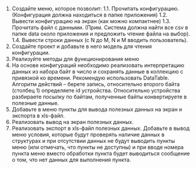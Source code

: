 1.	Создайте меню, которое позволит:
1.1.	Прочитать конфигурацию. (Конфигурация должна находиться в папке приложения)
1.2.	Вывести конфигурацию на экран (как можно компактнее)
1.3.	Прочитать файл с данными. (Прим. Система должна найти все csv в папке data около приложения и предложить чтение файла на выбор).
1.4.	Вывести строки данных (с N до M, N и M вводить пользователь).
2.	Создайте проект и добавьте в него модель для чтения конфигурации. 
3.	Реализуйте методы для функционирования меню
1.	На основе конфигураций необходимо реализовать интерпретацию данных из набора байт в число и сохранять данные в коллекцию с привязкой ко времени. Рекомендую использовать DataTable.
Алгоритм действий – берете запись, относительно второго байта (столбец 1) определяете id устройства. Относительно устройства разбираете посылку по байтам, полученные байты конвертируете в полезные данные.
1.	Добавьте в меню пункты для вывода полезных данных на экран и экспорта в xls-файл.
2.	Реализовать вывод на экран полезных данных.
3.	Реализовать экспорт в xls-файл полезных данных.
Добавьте в вывод меню условия, которые будут проверять наличие данных в структурах и при отсутствии данных не будут выводить пункты меню (или отмечать, что пункты не доступны) и при вводе номера пункта меню вместо обработки пункта будет выводиться сообщение о том, что нет данных для выполнения пункта.
